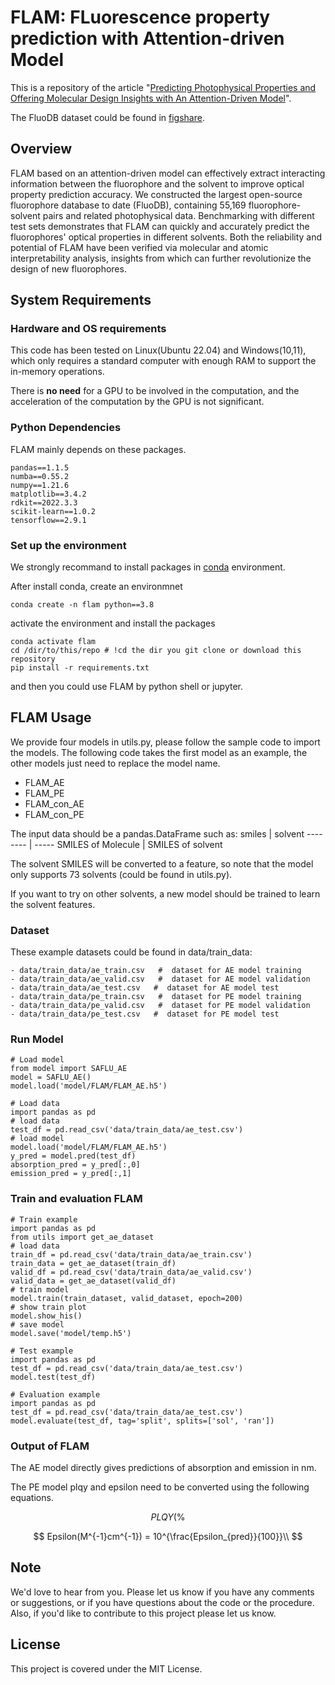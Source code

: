 # FLAM: FLuorescence property prediction with Attention-driven Model

This is a repository of the article "[Predicting Photophysical Properties and Offering Molecular Design Insights with An Attention-Driven Model](#)".

The FluoDB dataset could be found in [figshare](https://figshare.com/s/1a8b8300a9e63f390e6d).

## Overview

FLAM based on an attention-driven model can effectively extract interacting information between the fluorophore and the solvent to improve optical property prediction accuracy. We constructed the largest open-source fluorophore database to date (FluoDB), containing 55,169 fluorophore-solvent pairs and related photophysical data. Benchmarking with different test sets demonstrates that FLAM can quickly and accurately predict the fluorophores' optical properties in different solvents. Both the reliability and potential of FLAM have been verified via molecular and atomic interpretability analysis, insights from which can further revolutionize the design of new fluorophores.

## System Requirements

### Hardware and OS requirements

This code has been tested on Linux(Ubuntu 22.04) and Windows(10,11), which only requires a standard computer with enough RAM to support the in-memory operations.

There is **no need** for a GPU to be involved in the computation, and the acceleration of the computation by the GPU is not significant.

### Python Dependencies
FLAM mainly depends on these packages.
```
pandas==1.1.5
numba==0.55.2
numpy==1.21.6
matplotlib==3.4.2
rdkit==2022.3.3
scikit-learn==1.0.2
tensorflow==2.9.1
```

### Set up the environment

We strongly recommand to install packages in [conda](https://docs.conda.io/projects/miniconda/en/latest/miniconda-install.html) environment.

After install conda, create an environmnet
```
conda create -n flam python==3.8
```
activate the environment and install the packages

```
conda activate flam
cd /dir/to/this/repo # !cd the dir you git clone or download this repository
pip install -r requirements.txt
```

and then you could use FLAM by python shell or jupyter.

## FLAM Usage

We provide four models in utils.py, please follow the sample code to import the models. The following code takes the first model as an example, the other models just need to replace the model name.
- FLAM_AE
- FLAM_PE
- FLAM_con_AE
- FLAM_con_PE

The input data should be a pandas.DataFrame such as:
smiles     | solvent
-------- | -----
SMILES of Molecule  | SMILES of solvent

The solvent SMILES will be converted to a feature, so note that the model only supports 73 solvents (could be found in utils.py).

If you want to try on other solvents, a new model should be trained to learn the solvent features.

### Dataset

These example datasets could be found in data/train_data:
```
- data/train_data/ae_train.csv   #  dataset for AE model training
- data/train_data/ae_valid.csv   #  dataset for AE model validation
- data/train_data/ae_test.csv   #  dataset for AE model test
- data/train_data/pe_train.csv   #  dataset for PE model training
- data/train_data/pe_valid.csv   #  dataset for PE model validation
- data/train_data/pe_test.csv   #  dataset for PE model test
```


### Run Model

```
# Load model
from model import SAFLU_AE
model = SAFLU_AE()
model.load('model/FLAM/FLAM_AE.h5')

# Load data
import pandas as pd
# load data
test_df = pd.read_csv('data/train_data/ae_test.csv')
# load model
model.load('model/FLAM/FLAM_AE.h5')
y_pred = model.pred(test_df)
absorption_pred = y_pred[:,0]
emission_pred = y_pred[:,1]
```


### Train and evaluation FLAM
```
# Train example
import pandas as pd
from utils import get_ae_dataset
# load data
train_df = pd.read_csv('data/train_data/ae_train.csv')
train_data = get_ae_dataset(train_df)
valid_df = pd.read_csv('data/train_data/ae_valid.csv')
valid_data = get_ae_dataset(valid_df)
# train model
model.train(train_dataset, valid_dataset, epoch=200)
# show train plot
model.show_his()
# save model
model.save('model/temp.h5')
```

```
# Test example
import pandas as pd
test_df = pd.read_csv('data/train_data/ae_test.csv')
model.test(test_df)
```

```
# Evaluation example
import pandas as pd
test_df = pd.read_csv('data/train_data/ae_test.csv')
model.evaluate(test_df, tag='split', splits=['sol', 'ran'])
```


### Output of FLAM

The AE model directly gives predictions of absorption and emission in nm.

The PE model plqy and epsilon need to be converted using the following equations.

$$
PLQY(\%%) = \frac{PLQY_{pred}}{100}\\
$$

$$
Epsilon(M^{-1}cm^{-1}) = 10^{\frac{Epsilon_{pred}}{100}}\\
$$


## Note

We'd love to hear from you. Please let us know if you have any comments or suggestions, or if you have questions about the code or the procedure. Also, if you'd like to contribute to this project please let us know.

## License 
This project is covered under the MIT License.